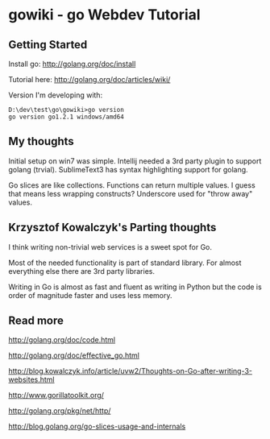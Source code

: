 # gowiki - go Webdev Tutorial

## Getting Started

Install go:
http://golang.org/doc/install

Tutorial here:
http://golang.org/doc/articles/wiki/

Version I'm developing with:

```
D:\dev\test\go\gowiki>go version
go version go1.2.1 windows/amd64
```

## My thoughts

Initial setup on win7 was simple.
Intellij needed a 3rd party plugin to support golang (trvial).
SublimeText3 has syntax highlighting support for golang.

Go slices are like collections.
Functions can return multiple values. I guess that means less wrapping constructs?
Underscore used for "throw away" values.


## Krzysztof Kowalczyk's Parting thoughts

I think writing non-trivial web services is a sweet spot for Go.

Most of the needed functionality is part of standard library. For almost everything else there are 3rd party libraries.

Writing in Go is almost as fast and fluent as writing in Python but the code is order of magnitude faster and uses less memory.

## Read more

http://golang.org/doc/code.html

http://golang.org/doc/effective_go.html

http://blog.kowalczyk.info/article/uvw2/Thoughts-on-Go-after-writing-3-websites.html

http://www.gorillatoolkit.org/

http://golang.org/pkg/net/http/

http://blog.golang.org/go-slices-usage-and-internals

